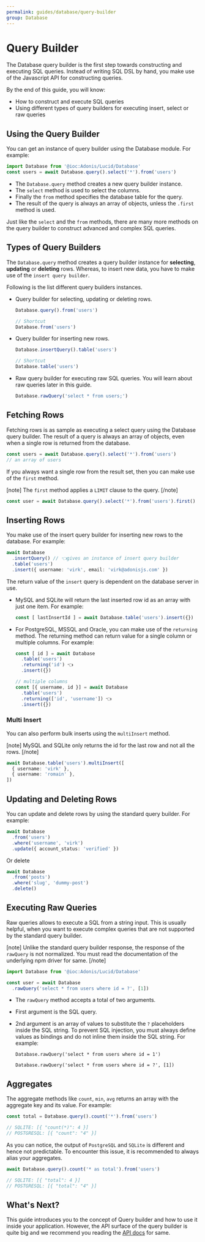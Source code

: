 ```yaml
---
permalink: guides/database/query-builder
group: Database
---
```


# Query Builder
The Database query builder is the first step towards constructing and executing SQL queries. Instead of writing SQL DSL by hand, you make use of the Javascript API for constructing queries.

By the end of this guide, you will know:

- How to construct and execute SQL queries
- Using different types of query builders for executing insert, select or raw queries

## Using the Query Builder
You can get an instance of query builder using the Database module. For example:

```ts
import Database from '@ioc:Adonis/Lucid/Database'
const users = await Database.query().select('*').from('users')
```

- The `Database.query` method creates a new query builder instance.
- The `select` method is used to select the columns.
- Finally the `from` method specifies the database table for the query.
- The result of the query is always an array of objects, unless the `.first` method is used.

Just like the `select` and the `from` methods, there are many more methods on the query builder to construct advanced and complex SQL queries.

## Types of Query Builders
The `Database.query` method creates a query builder instance for **selecting**, **updating** or **deleting** rows. Whereas, to insert new data, you have to make use of the `insert query builder`.

Following is the list different query builders instances.

- Query builder for selecting, updating or deleting rows.
  ```ts
  Database.query().from('users')
  
  // Shortcut
  Database.from('users')
  ```
- Query builder for inserting new rows.
  ```ts
  Database.insertQuery().table('users')

  // Shortcut
  Database.table('users')
  ```
- Raw query builder for executing raw SQL queries. You will learn about raw queries later in this guide.
  ```ts
  Database.rawQuery('select * from users;')
  ```

## Fetching Rows
Fetching rows is as sample as executing a select query using the Database query builder. The result of a query is always an array of objects, even when a single row is returned from the database.

```ts
const users = await Database.query().select('*').from('users')
// an array of users
```

If you always want a single row from the result set, then you can make use of the `first` method.

[note]
The `first` method applies a `LIMIT` clause to the query.
[/note]

```ts
const user = await Database.query().select('*').from('users').first()
```

## Inserting Rows
You make use of the insert query builder for inserting new rows to the database. For example:

```ts
await Database
  .insertQuery() // 👈gives an instance of insert query builder
  .table('users')
  .insert({ username: 'virk', email: 'virk@adonisjs.com' })
```

The return value of the `insert` query is dependent on the database server in use.

- MySQL and SQLite will return the last inserted row id as an array with just one item. For example:
  ```ts
  const [ lastInsertId ] = await Database.table('users').insert({})
  ```
- For PostgreSQL, MSSQL and Oracle, you can make use of the `returning` method. The returning method can return value for a single column or multiple columns. For example:
  ```ts
  const [ id ] = await Database
    .table('users')
    .returning('id') 👈
    .insert({})

  // multiple columns
  const [{ username, id }] = await Database
    .table('users')
    .returning(['id', 'username']) 👈
    .insert({})
  ```

### Multi Insert
You can also perform bulk inserts using the `multiInsert` method.

[note]
MySQL and SQLite only returns the id for the last row and not all the rows.
[/note]

```ts
await Database.table('users').multiInsert([
  { username: 'virk' },
  { username: 'romain' },
])
```

## Updating and Deleting Rows
You can update and delete rows by using the standard query builder. For example:

```ts
await Database
  .from('users')
  .where('username', 'virk')
  .update({ account_status: 'verified' })
```

Or delete

```ts
await Database
  .from('posts')
  .where('slug', 'dummy-post')
  .delete()
```

## Executing Raw Queries
Raw queries allows to execute a SQL from a string input. This is usually helpful, when you want to execute complex queries that are not supported by the standard query builder.

[note]
Unlike the standard query builder response, the response of the `rawQuery` is not normalized. You must read the documentation of the underlying npm driver for same.
[/note]

```ts
import Database from '@ioc:Adonis/Lucid/Database'

const user = await Database
  .rawQuery('select * from users where id = ?', [1])
```

- The `rawQuery` method accepts a total of two arguments.
- First argument is the SQL query.
- 2nd argument is an array of values to substitute the `?` placeholders inside the SQL string. To prevent SQL injection, you must always define values as bindings and do not inline them inside the SQL string. For example:
  ```ts{}{Never do this}
  Database.rawQuery('select * from users where id = 1')
  ```

  ```ts{}{Correct way}
  Database.rawQuery('select * from users where id = ?', [1])
  ```

## Aggregates
The aggregate methods like `count`, `min`, `avg` returns an array with the aggregate key and its value. For example:

```ts
const total = Database.query().count('*').from('users')

// SQLITE: [{ "count(*)": 4 }]
// POSTGRESQL: [{ "count": "4" }]
```

As you can notice, the output of `PostgreSQL` and `SQLite` is different and hence not predictable. To encounter this issue, it is recommended to always alias your aggregates.

```ts
await Database.query().count('* as total').from('users')

// SQLITE: [{ "total": 4 }]
// POSTGRESQL: [{ "total": "4" }]
```

## What's Next?
This guide introduces you to the concept of Query builder and how to use it inside your application. However, the API surface of the query builder is quite big and we recommend you reading the [API docs](/api/database/query-builder) for same.
